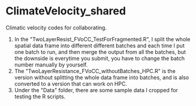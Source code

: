 # ClimateVelocity_shared
Climatic velocity codes for collaborating.  

1. In the "TwoLayerResist_FVoCC_TestForFragmented.R", I split the whole spatial data frame into different different batches and each time I put one batch to run, and then merge the output from all the batches, but the downside is everytime you submit, you have to change the batch number manually by yourself.  
2. The "TwoLayerResistance_FVoCC_withoutBatches_HPC.R" is the version without splitting the whole data frame into batches, and is also converted to a version that can work on HPC.  
3. Under the "Data" folder, there are some sample data I cropped for testing the R scripts.
